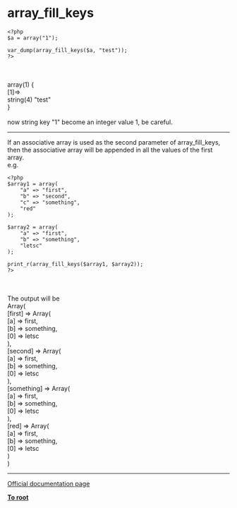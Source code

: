 # array_fill_keys





```
<?php
$a = array("1");

var_dump(array_fill_keys($a, "test"));
?>
```
<br><br>array(1) {<br>  [1]=&gt;<br>  string(4) "test"<br>}<br><br>now string key "1" become an integer value 1, be careful.  

---

If an associative array is used as the second parameter of array_fill_keys, then the associative array will be appended in all the values of the first array.<br>e.g.<br>

```
<?php
$array1 = array(
    "a" => "first",
    "b" => "second",
    "c" => "something",
    "red"
);

$array2 = array(
    "a" => "first",
    "b" => "something",
    "letsc"
);

print_r(array_fill_keys($array1, $array2));
?>
```
<br><br>The output will be<br>Array(<br>    [first] =&gt; Array(<br>        [a] =&gt; first,<br>        [b] =&gt; something,<br>        [0] =&gt; letsc<br>    ),<br>    [second] =&gt; Array(<br>        [a] =&gt; first,<br>        [b] =&gt; something,<br>        [0] =&gt; letsc<br>    ),<br>    [something] =&gt; Array(<br>        [a] =&gt; first,<br>        [b] =&gt; something,<br>        [0] =&gt; letsc<br>    ),<br>    [red] =&gt; Array(<br>        [a] =&gt; first,<br>        [b] =&gt; something,<br>        [0] =&gt; letsc<br>    )<br>)  

---

[Official documentation page](https://www.php.net/manual/en/function.array-fill-keys.php)

**[To root](/README.md)**